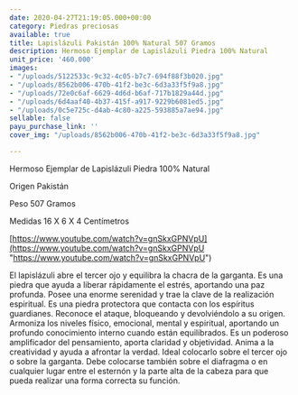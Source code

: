 ```yaml
---
date: 2020-04-27T21:19:05.000+00:00
category: Piedras preciosas
available: true
title: Lapislázuli Pakistán 100% Natural 507 Gramos
description: Hermoso Ejemplar de Lapislázuli Piedra 100% Natural
unit_price: '460.000'
images:
- "/uploads/5122533c-9c32-4c05-b7c7-694f88f3b020.jpg"
- "/uploads/8562b006-470b-41f2-be3c-6d3a33f5f9a8.jpg"
- "/uploads/72e0c6af-6629-4d6d-b6af-717b1829a44d.jpg"
- "/uploads/6d4aaf40-4b37-415f-a917-9229b6081ed5.jpg"
- "/uploads/0c5e725c-d4ab-4c80-a225-593885a7ae94.jpg"
sellable: false
payu_purchase_link: ''
cover_img: "/uploads/8562b006-470b-41f2-be3c-6d3a33f5f9a8.jpg"

---
```

Hermoso Ejemplar de Lapislázuli Piedra 100% Natural

Origen Pakistán 

Peso 507 Gramos 

Medidas 16 X 6 X 4 Centímetros

[https://www.youtube.com/watch?v=gnSkxGPNVpU](https://www.youtube.com/watch?v=gnSkxGPNVpU "https://www.youtube.com/watch?v=gnSkxGPNVpU")

El lapislázuli abre el tercer ojo y equilibra la chacra de la garganta. Es una piedra que ayuda a liberar rápidamente el estrés, aportando una paz profunda. Posee una enorme serenidad y trae la clave de la realización espiritual. Es una piedra protectora que contacta con los espíritus guardianes. Reconoce el ataque, bloqueando y devolviéndolo a su origen. Armoniza los niveles físico, emocional, mental y espiritual, aportando un profundo conocimiento interno cuando están equilibrados. Es un poderoso amplificador del pensamiento, aporta claridad y objetividad. Anima a la creatividad y ayuda a afrontar la verdad. Ideal colocarlo sobre el tercer ojo o sobre la garganta. Debe colocarse también sobre el diafragma o en cualquier lugar entre el esternón y la parte alta de la cabeza para que pueda realizar una forma correcta su función.